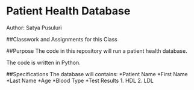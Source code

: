 # Patient Health Database

Author: Satya Pusuluri

##Classwork and Assignments for this Class

##Purpose
The code in this repository will run a patient health database. 

The code is written in Python.

##Specifications
The database will contains: 
*Patient Name
	*First Name
	*Last Name
*Age
*Blood Type
*Test Results
	1. HDL
	2. LDL
